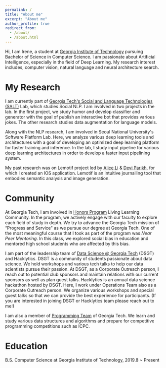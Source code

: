 ```yaml
---
permalink: /
title: "About me"
excerpt: "About me"
author_profile: true
redirect_from: 
  - /about/
  - /about.html
---
```


Hi, I am Irene, a student at [Georgia Institute of Technology](https://www.gatech.edu/) pursuing Bachelor of Science in Computer Science. I am passionate about Artificial Intelligence, especially in the field of Deep Learning.  My research interest includes, computer vision, natural language and neural architecture search. 

My Research
======
I am currently part of [Georgia Tech's Social and Language Technologies (SALT)](https://www.cc.gatech.edu/~dyang888/group.html) Lab, which studies Social NLP. I am involved in two projects in the lab. In the first project, we study humor and develop classifier and generator with the goal of publish an interactive bot that provides various jokes. The other research studies data augmentation for language models.

Along with the NLP research, I am involved in Seoul National University's Software Platform Lab. Here, we analyze various deep learning tools and architectures with a goal of developing an optimized deep learning platform for faster training and inference. In the lab, I study input pipeline for various deep learning architectures in order to develop a faster input pipelining system.

My past research was on Lemotif project led by [Alice Li](mailto:xaliceli@gmail.com) & [Devi Parikh](mailto:deviparikh@gmail.com), for which I created an IOS application.  Lemotif is an intuitive journalling tool that embodies semantic analysis and image generation.

Community
======
At Georgia Tech, I am involved in [Honors Program](http://www.honorsprogram.gatech.edu/) Living Learning Community. In the program, we  actively engage with our faculty to explore each field of study in depth. We try to advance the Georgia Tech mission of “Progress and Service" as we pursue our degree at Georgia Tech. One of the most meaningful course that I took as part of the program was *Near Peer Mentoring*. In this class, we explored social bias in education and mentored high school students who are affected by this bias.

I am part of the leadership team of [Data Science @ Georgia Tech](https://datasciencegt.org/) (DSGT) and Hacklytics. DSGT is a community of students passionate about data science. We hold workshops and various tech talks to help our data scientists pursue their passion. At DSGT, as a Corporate Outreach person, I reach out to potential club sponsors and maintain relations with our current sponsors as well as plan guest talks. Hacklytics is an annual data science hackathon hosted by DSGT. Here, I work under Operations Team also as a Corporate Outreach person. We  organize various workshops and special guest talks so that we can provide the best experience for participants. (If you are interested in joining DSGT or Hacklytics team please reach out to me!)

I am also a member of [Programming Team](http://programmingteam.cc.gatech.edu/) of Georgia Tech. We learn and study various data structures and algorithms and prepare for competitive programming competitions such as ICPC. 


Education
======
B.S. Computer Science at Georgia Institute of Technology, 2019.8 ~ Present

<!-- 
Publications
======
There are no publications yet. -->